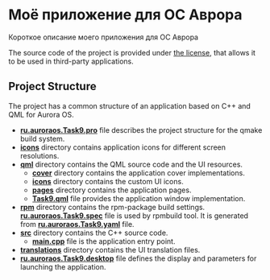 # Моё приложение для ОС Аврора

Короткое описание моего приложения для ОС Аврора

The source code of the project is provided under
[the license](LICENSE.BSD-3-CLAUSE.md),
that allows it to be used in third-party applications.

## Project Structure

The project has a common structure
of an application based on C++ and QML for Aurora OS.

* **[ru.auroraos.Task9.pro](ru.auroraos.Task9.pro)** file
  describes the project structure for the qmake build system.
* **[icons](icons)** directory contains application icons for different screen resolutions.
* **[qml](qml)** directory contains the QML source code and the UI resources.
  * **[cover](qml/cover)** directory contains the application cover implementations.
  * **[icons](qml/icons)** directory contains the custom UI icons.
  * **[pages](qml/pages)** directory contains the application pages.
  * **[Task9.qml](qml/Task9.qml)** file
    provides the application window implementation.
* **[rpm](rpm)** directory contains the rpm-package build settings.
  **[ru.auroraos.Task9.spec](rpm/ru.auroraos.Task9.spec)** file is used by rpmbuild tool.
  It is generated from **[ru.auroraos.Task9.yaml](rpm/ru.auroraos.Task9.yaml)** file.
* **[src](src)** directory contains the C++ source code.
  * **[main.cpp](src/main.cpp)** file is the application entry point.
* **[translations](translations)** directory contains the UI translation files.
* **[ru.auroraos.Task9.desktop](ru.auroraos.Task9.desktop)** file
  defines the display and parameters for launching the application.